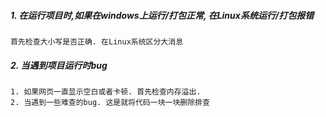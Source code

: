 
##### 1. 在运行项目时,如果在windows上运行/打包正常, 在Linux系统运行/打包报错
```
首先检查大小写是否正确. 在Linux系统区分大消息
```
##### 2. 当遇到项目运行时bug
```
1. 如果网页一直显示空白或者卡顿. 首先检查内存溢出.
2. 当遇到一些难查的bug. 这是就将代码一块一块删除排查
```

